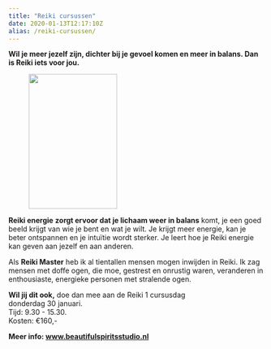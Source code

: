 ```yaml
---
title: "Reiki cursussen"
date: 2020-01-13T12:17:10Z
alias: /reiki-cursussen/
---
```

<!-- wp:paragraph -->
<p><strong>Wil je meer jezelf zijn, dichter bij je gevoel komen en meer in balans. Dan is Reiki iets voor jou.&nbsp;</strong></p>
<!-- /wp:paragraph -->

<!-- wp:image {"id":2591,"align":"right","width":174,"height":266} -->
<div class="wp-block-image"><figure class="alignright is-resized"><img src="https://res.cloudinary.com/piith/image/upload/2020/01/Picture-2.png" alt="" class="wp-image-2591" width="174" height="266"/></figure></div>
<!-- /wp:image -->

<!-- wp:paragraph -->
<p><strong>Reiki energie</strong>&nbsp;<strong>zorgt ervoor dat je lichaam weer in balans</strong>&nbsp;komt, je een goed beeld krijgt van wie je bent en wat je wilt. Je krijgt meer energie, kan je beter ontspannen en je intuïtie wordt sterker. Je leert hoe je Reiki energie kan geven aan jezelf en aan anderen.&nbsp;</p>
<!-- /wp:paragraph -->

<!-- wp:paragraph -->
<p>Als&nbsp;<strong>Reiki Master</strong>&nbsp;heb ik al tientallen mensen mogen inwijden in Reiki. Ik zag mensen met doffe ogen, die moe, gestrest en onrustig waren, veranderen in enthousiaste, energieke personen met stralende ogen.&nbsp;</p>
<!-- /wp:paragraph -->

<!-- wp:paragraph -->
<p><strong>Wil jij dit ook,</strong> doe dan mee aan de Reiki 1 cursusdag <br />donderdag 30 januari. <br />Tijd: 9.30 - 15.30. <br />Kosten: €160,-</p>
<!-- /wp:paragraph -->

<!-- wp:paragraph -->
<p><strong>Meer info: <a href="https://www.beautifulspiritsstudio.nl">www.beautifulspiritsstudio.nl</a></strong></p>
<!-- /wp:paragraph -->